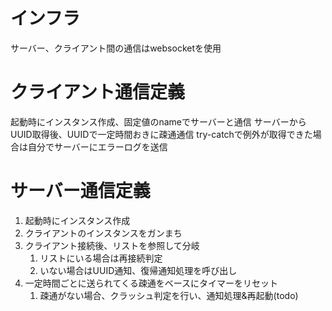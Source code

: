# インフラ
サーバー、クライアント間の通信はwebsocketを使用

# クライアント通信定義
起動時にインスタンス作成、固定値のnameでサーバーと通信
サーバーからUUID取得後、UUIDで一定時間おきに疎通通信
try-catchで例外が取得できた場合は自分でサーバーにエラーログを送信

# サーバー通信定義
1. 起動時にインスタンス作成
1. クライアントのインスタンスをガンまち
1. クライアント接続後、リストを参照して分岐
    1. リストにいる場合は再接続判定
    1. いない場合はUUID通知、復帰通知処理を呼び出し
1. 一定時間ごとに送られてくる疎通をベースにタイマーをリセット
    1. 疎通がない場合、クラッシュ判定を行い、通知処理&再起動(todo)